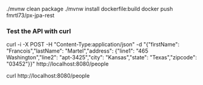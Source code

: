 ./mvnw clean package
./mvnw install dockerfile:build
docker push fmrtl73/px-jpa-rest

### Test the API with curl
curl -i -X POST -H "Content-Type:application/json" -d "{\"firstName\": \"Francois\",\"lastName\": \"Martel\",\"address\": {\"line1\": \"465 Washington\",\"line2\": \"apt-3425\",\"city\": \"Kansas\",\"state\": \"Texas\",\"zipcode\": \"03452\"}}" http://localhost:8080/people

curl http://localhost:8080/people
